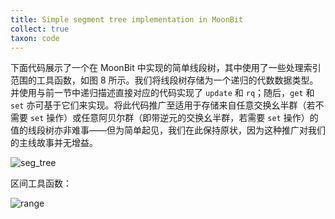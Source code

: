```yaml
---
title: Simple segment tree implementation in MoonBit
collect: true
taxon: code
---
```


下面代码展示了一个在 MoonBit 中实现的简单线段树，其中使用了一些处理索引范围的工具函数，如图 8 所示。我们将线段树存储为一个递归的代数数据类型。
并使用与前一节中递归描述直接对应的代码实现了 `update` 和 `rq`；随后，`get` 和 `set` 亦可基于它们来实现。将此代码推广至适用于存储来自任意交换幺半群（若不需要 `set` 操作）或任意阿贝尔群（即带逆元的交换幺半群，若需要 `set` 操作）的值的线段树亦非难事——但为简单起见，我们在此保持原状，因为这种推广对我们的主线故事并无增益。

![seg_tree](moonbit/src//fenwick/segment_tree.mbt#:include)

区间工具函数：

![range](moonbit/src//fenwick/range.mbt#:include)
